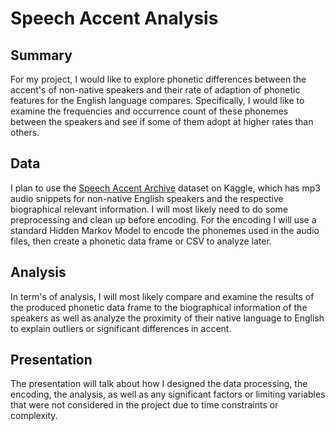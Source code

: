 # Speech Accent Analysis
## Summary
For my project, I would like to explore phonetic differences between the accent's of non-native speakers and their rate of adaption of phonetic features for the English language compares. Specifically, I would like to examine the frequencies and occurrence count of these phonemes between the speakers and see if some of them adopt at higher rates than others.

## Data
I plan to use the [Speech Accent Archive](https://www.kaggle.com/datasets/rtatman/speech-accent-archive) dataset on Kaggle, which has mp3 audio snippets for non-native English speakers and the respective biographical relevant information. I will most likely need to do some preprocessing and clean up before encoding. For the encoding I will use a standard Hidden Markov Model to encode the phonemes used in the audio files, then create a phonetic data frame or CSV to analyze later.

## Analysis
In term's of analysis, I will most likely compare and examine the results of the produced phonetic data frame to the biographical information of the speakers as well as analyze the proximity of their native language to English to explain outliers or significant differences in accent.

## Presentation
The presentation will talk about how I designed the data processing, the encoding, the analysis, as well as any significant factors or limiting variables that were not considered in the project due to time constraints or complexity.

